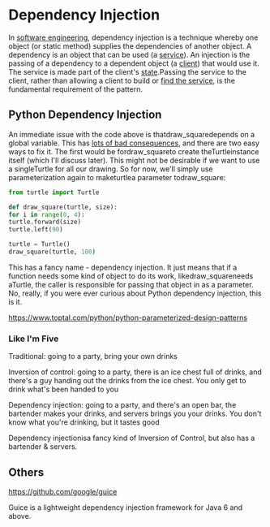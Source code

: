 # Dependency Injection

In [software engineering](https://en.m.wikipedia.org/wiki/Software_engineering), dependency injection is a technique whereby one object (or static method) supplies the dependencies of another object. A dependency is an object that can be used (a [service](https://en.m.wikipedia.org/wiki/Service_(systems_architecture))). An injection is the passing of a dependency to a dependent object (a [client](https://en.m.wikipedia.org/wiki/Client_(computing))) that would use it. The service is made part of the client's [state](https://en.m.wikipedia.org/wiki/State_(computer_science)).Passing the service to the client, rather than allowing a client to build or [find the service](https://en.m.wikipedia.org/wiki/Service_locator_pattern), is the fundamental requirement of the pattern.

## Python Dependency Injection

An immediate issue with the code above is thatdraw_squaredepends on a global variable. This has [lots of bad consequences](http://wiki.c2.com/?GlobalVariablesAreBad), and there are two easy ways to fix it. The first would be fordraw_squareto create theTurtleinstance itself (which I'll discuss later). This might not be desirable if we want to use a singleTurtle for all our drawing. So for now, we'll simply use parameterization again to maketurtlea parameter todraw_square:

```python
from turtle import Turtle

def draw_square(turtle, size):
for i in range(0, 4):
turtle.forward(size)
turtle.left(90)

turtle = Turtle()
draw_square(turtle, 100)
```

This has a fancy name - dependency injection. It just means that if a function needs some kind of object to do its work, likedraw_squareneeds aTurtle, the caller is responsible for passing that object in as a parameter. No, really, if you were ever curious about Python dependency injection, this is it.

https://www.toptal.com/python/python-parameterized-design-patterns

### Like I'm Five

Traditional: going to a party, bring your own drinks

Inversion of control: going to a party, there is an ice chest full of drinks, and there's a guy handing out the drinks from the ice chest. You only get to drink what's been handed to you

Dependency injection: going to a party, and there's an open bar, the bartender makes your drinks, and servers brings you your drinks. You don't know what you're drinking, but it tastes good

Dependency injectionisa fancy kind of Inversion of Control, but also has a bartender & servers.

## Others

https://github.com/google/guice

Guice is a lightweight dependency injection framework for Java 6 and above.

